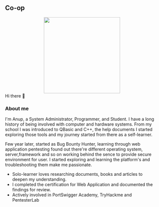 ## Co-op
<div id="header" align="center">
  <img src="https://media2.giphy.com/media/3kPDmoWdBpQPNhCnUG/giphy.gif" width="250"/>
</div>
Hi there 👋

### About me
I'm Anup, a System Administrator, Programmer, and Student. I have a long history of being involved with computer and hardware systems. From my school I was introduced to QBasic and C++, the help documents I started exploring those tools and my journey started from there as a self-learner.

Few year later, started as Bug Bounty Hunter, learning through web application pentesting found out there're different operating system, server,framework and so on working behind the sence to provide secure environment for user. I started exploring and learning the platform's and troubleshooting them make me passionate.

* Solo-learner loves researching documents, books and articles to deepen my understanding.
* I completed the certification for Web Application and documented the findings for review.
* Actively involved in PortSwigger Academy, TryHackme and PentesterLab
  


